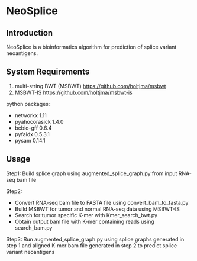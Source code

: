 NeoSplice 
===
**Introduction**
---
NeoSplice is a bioinformatics algorithm for prediction of splice variant neoantigens.

**System Requirements**
---
1. multi-string BWT (MSBWT) https://github.com/holtjma/msbwt
2. MSBWT-IS https://github.com/holtjma/msbwt-is

python packages:

* networkx 1.11
* pyahocorasick 1.4.0
* bcbio-gff 0.6.4
* pyfaidx 0.5.3.1
* pysam 0.14.1


**Usage**
---

Step1: Build splice graph using augmented_splice_graph.py 
from input RNA-seq bam file

Step2: 
* Convert RNA-seq bam file to FASTA file using
convert_bam_to_fasta.py
* Build MSBWT for tumor and normal RNA-seq data 
using MSBWT-IS
* Search for tumor specific K-mer with Kmer_search_bwt.py
* Obtain output bam file with K-mer containing reads using search_bam.py

Step3: Run augmented_splice_graph.py using splice graphs generated in step 1 and 
aligned K-mer bam file generated in step 2 to predict splice variant neoantigens